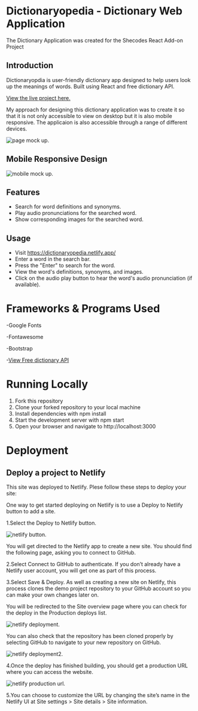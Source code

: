 # Dictionaryopedia - Dictionary Web Application

The Dictionary Application was created for the Shecodes React Add-on Project

## Introduction

Dictionaryopdia is user-friendly dictionary app designed to help users look up the meanings of words. Built using React and free dictionary API.

[View the live project here.](https://dictionaryopedia.netlify.app/)

My approach for designing this dictionary application was to create it so that it is not only accessible to view on desktop but it is also mobile responsive. The applicaion is also accessible through a range of different devices.

![page mock up.](/src/images/dictionary-mockup.png)

## Mobile Responsive Design

![mobile mock up.](/src/images/mobile-mockup.png)

## Features

- Search for word definitions and synonyms.
- Play audio pronunciations for the searched word.
- Show corresponding images for the searched word.

## Usage

- Visit https://dictionaryopedia.netlify.app/
- Enter a word in the search bar.
- Press the "Enter" to search for the word.
- View the word's definitions, synonyms, and images.
- Click on the audio play button to hear the word's audio pronunciation (if available).

# Frameworks & Programs Used

-Google Fonts

-Fontawesome

-Bootstrap

-[View Free dictionary API](https://dictionaryapi.dev/)

# Running Locally

1. Fork this repository
2. Clone your forked repository to your local machine
3. Install dependencies with npm install
4. Start the development server with npm start
5. Open your browser and navigate to http://localhost:3000

# Deployment

## Deploy a project to Netlify

This site was deployed to Netlify. Plese follow these steps to deploy your site:

One way to get started deploying on Netlify is to use a Deploy to Netlify button to add a site.

1.Select the Deploy to Netlify button.

![netlify button.](/src/images/deploy-button.png)

You will get directed to the Netlify app to create a new site. You should find the following page, asking you to connect to GitHub.

2.Select Connect to GitHub to authenticate. If you don’t already have a Netlify user account, you will get one as part of this process.

3.Select Save & Deploy. As well as creating a new site on Netlify, this process clones the demo project repository to your GitHub account so you can make your own changes later on.

You will be redirected to the Site overview page where you can check for the deploy in the Production deploys list.

![netlify deployment.](/src/images/github-2.png)

You can also check that the repository has been cloned properly by selecting GitHub to navigate to your new repository on GitHub.

![netlify deployment2.](/src/images/github-1.png)

4.Once the deploy has finished building, you should get a production URL where you can access the website.

![netlify production url.](/src/images/github-3.png)

5.You can choose to customize the URL by changing the site’s name in the Netlify UI at Site settings > Site details > Site information.

